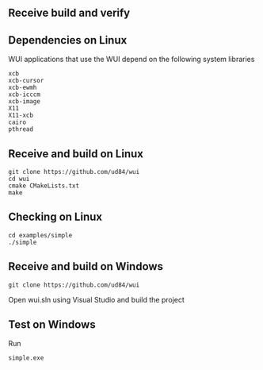 ## Receive build and verify

## Dependencies on Linux
WUI applications that use the WUI depend on the following system libraries

    xcb
	xcb-cursor
	xcb-ewmh
	xcb-icccm
	xcb-image
	X11
	X11-xcb
	cairo
	pthread

## Receive and build on Linux
    git clone https://github.com/ud84/wui
    cd wui
    cmake CMakeLists.txt
    make

## Checking on Linux
    cd examples/simple
    ./simple

## Receive and build on Windows
    git clone https://github.com/ud84/wui
  
Open wui.sln using Visual Studio and build the project

## Test on Windows
Run

    simple.exe
